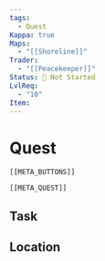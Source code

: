 ```yaml
---
tags:
  - Quest
Kappa: true
Maps:
  - "[[Shoreline]]"
Trader:
  - "[[Peacekeeper]]"
Status: 🛑 Not Started
LvlReq:
  - "10"
Item: 
---
```

# Quest
```meta-bind-embed
[[META_BUTTONS]]
```
```meta-bind-embed
[[META_QUEST]]
```
## Task


## Location


